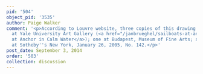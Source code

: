 ```yaml
---
pid: '504'
object_pid: '3535'
author: Paige Walker
comment: '<p>According to Louvre website, three copies of this drawing exist: one
  at Yale University Art Gallery (<a href="/janbrueghel/sailboats-at-anchor-in-calm-water">Sailboats
  at Anchor in Calm Water</a>); one at Budapest, Museum of Fine Arts; and one sold
  at Sotheby''s New York, January 26, 2005, No. 142.</p>'
post_date: September 3, 2014
order: '503'
collection: discussion
---
```

